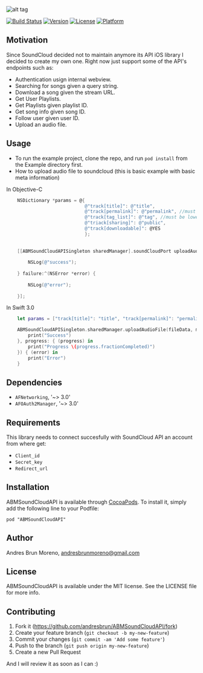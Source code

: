 
![alt tag](https://raw.githubusercontent.com/andresbrun/ABMSoundCloudAPI/master/Example/screenshots/ABMSoundCloudAPI_logo.png)

[![Build Status](https://travis-ci.org/andresbrun/ABMSoundCloudAPI.svg?style=flat)](https://travis-ci.org/andresbrun/ABMSoundCloudAPI)
[![Version](https://img.shields.io/cocoapods/v/ABMSoundCloudAPI.svg?style=flat)](http://cocoadocs.org/docsets/ABMSoundCloudAPI)
[![License](https://img.shields.io/cocoapods/l/ABMSoundCloudAPI.svg?style=flat)](http://cocoadocs.org/docsets/ABMSoundCloudAPI)
[![Platform](https://img.shields.io/cocoapods/p/ABMSoundCloudAPI.svg?style=flat)](http://cocoadocs.org/docsets/ABMSoundCloudAPI)

## Motivation

Since SoundCloud decided not to maintain anymore its API iOS library I decided to create my own one. Right now just support some of the API's endpoints such as:
* Authentication usign internal webview.
* Searching for songs given a query string.
* Download a song given the stream URL.
* Get User Playlists.
* Get Playlists given playlist ID.
* Get song info given song ID.
* Follow user given user ID.
* Upload an audio file.

## Usage

* To run the example project, clone the repo, and run `pod install` from the Example directory first.
* How to upload audio file to soundcloud (this is basic example with basic meta information)

In Objective-C
```objective-c
    NSDictionary *params = @{
                             @"track[title]": @"title",
                             @"track[permalink]": @"permalink", //must be lowercase
                             @"track[tag_list]": @"tag", //must be lowercaset
                             @"triack[sharing]": @"public",
                             @"track[downloadable]": @YES
                             };
    
    
    [[ABMSoundCloudAPISingleton sharedManager].soundCloudPort uploadAudioFile:fileData mimeType:@"audio/mp4" meta:params withSuccess:^(NSDictionary *songDict) {
    
        NSLog(@"success");
    
    } failure:^(NSError *error) {
    
        NSLog(@"error");
        
    }];
```
In Swift 3.0

```swift        
    let params = ["track[title]": "title", "track[permalink]": "permalink"...]

    ABMSoundCloudAPISingleton.sharedManager.uploadAudioFile(fileData, mimeType: "audio/mp4", meta: params, withSuccess: { (songDict) in
        print("Success")
    }, progress: { (progress) in
        print("Progress \(progress.fractionCompleted)")
    }) { (error) in
        print("Error")
    }
```

## Dependencies

* `AFNetworking`, '~> 3.0'
* `AFOAuth2Manager`, '~> 3.0'

## Requirements

This library needs to connect succesfully with SoundCloud API an account from where get:
* `Client_id`
* `Secret_key`
* `Redirect_url`

## Installation

ABMSoundCloudAPI is available through [CocoaPods](http://cocoapods.org). To install
it, simply add the following line to your Podfile:

    pod "ABMSoundCloudAPI"

## Author

Andres Brun Moreno, andresbrunmoreno@gmail.com

## License

ABMSoundCloudAPI is available under the MIT license. See the LICENSE file for more info.

## Contributing

1. Fork it (https://github.com/andresbrun/ABMSoundCloudAPI/fork)
2. Create your feature branch (`git checkout -b my-new-feature`)
3. Commit your changes (`git commit -am 'Add some feature'`)
4. Push to the branch (`git push origin my-new-feature`)
5. Create a new Pull Request

And I will review it as soon as I can :)
